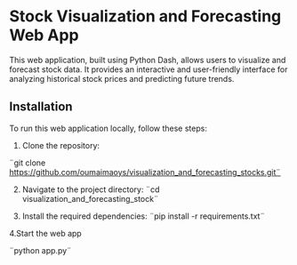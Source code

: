 <h1>Stock Visualization and Forecasting Web App</h1>

This web application, built using Python Dash, allows users to visualize and forecast stock data. It provides an interactive and user-friendly interface for analyzing historical stock prices and predicting future trends.

<h2>Installation</h2>

To run this web application locally, follow these steps:

1. Clone the repository:

¨git clone https://github.com/oumaimaoys/visualization_and_forecasting_stocks.git¨


2. Navigate to the project directory:
¨cd visualization_and_forecasting_stock¨


3. Install the required dependencies:
¨pip install -r requirements.txt¨


4.Start the web app

¨python app.py¨
